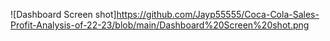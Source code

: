 ![Dashboard Screen shot]https://github.com/Jayp55555/Coca-Cola-Sales-Profit-Analysis-of-22-23/blob/main/Dashboard%20Screen%20shot.png
